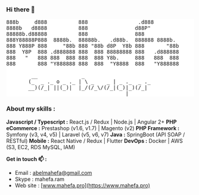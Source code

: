 
### Hi there 👋

<pre style="background-color:white;">
888b     d888          888                .d888         
8888b   d8888          888               d88P"          
88888b.d88888          888               888            
888Y88888P888  8888b.  88888b.   .d88b.  888888 8888b.  
888 Y888P 888     "88b 888 "88b d8P  Y8b 888       "88b 
888  Y8P  888 .d888888 888  888 88888888 888   .d888888 
888   "   888 888  888 888  888 Y8b.     888   888  888 
888       888 "Y888888 888  888  "Y8888  888   "Y888888 

        __              _                      
       (_  _ ._ o _ ._ | \ _    _ | _ ._  _ ._ 
       __)(/_| ||(_)|  |_/(/_\/(/_|(_)|_)(/_|  
                                      |        
</pre>


### About my skills :
**Javascript / Typescript :**  React.js / Redux |  Node.js | Angular 2+ 
**PHP eCommerce :** Prestashop (v1.6, v1.7) |  Magento (v2)
**PHP Framework :**  Symfony (v3, v4, v5)  |  Laravel (v5, v6, v7)
**Java :** SpringBoot (API SOAP / RESTful)
**Mobile :** React Native / Redux | Flutter
 **DevOps :**  Docker |  AWS (S3, EC2, RDS MySQL, IAM)
 
 
 <strong> Get in touch 📫 : </strong>
- Email : abelmahefa@gmail.com
- Skype : mahefa.ram
- Web site : [www.mahefa.pro](https://www.mahefa.pro)


<!--
**MahefaAbel/MahefaAbel** is a ✨ _special_ ✨ repository because its `README.md` (this file) appears on your GitHub profile.

Here are some ideas to get you started:

- 🔭 I’m currently working on ...
- 🌱 I’m currently learning ...
- 👯 I’m looking to collaborate on ...
- 🤔 I’m looking for help with ...
- 💬 Ask me about ...
- 📫 How to reach me: ...
- 😄 Pronouns: ...
- ⚡ Fun fact: ...
-->
